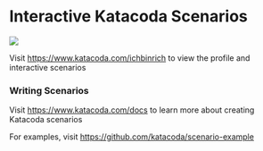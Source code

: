 # Interactive Katacoda Scenarios

[![](http://shields.katacoda.com/katacoda/ichbinrich/count.svg)](https://www.katacoda.com/ichbinrich "Get your profile on Katacoda.com")

Visit https://www.katacoda.com/ichbinrich to view the profile and interactive scenarios

### Writing Scenarios
Visit https://www.katacoda.com/docs to learn more about creating Katacoda scenarios

For examples, visit https://github.com/katacoda/scenario-example
